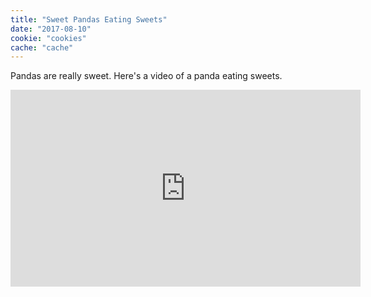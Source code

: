 ```yaml
---
title: "Sweet Pandas Eating Sweets"
date: "2017-08-10"
cookie: "cookies"
cache: "cache"
---
```

Pandas are really sweet.
Here's a video of a panda eating sweets.
<iframe width="560" height="315" src="https://www.youtube.com/embed/4n0xNbfJLR8" frameborder="0" allowfullscreen></iframe>